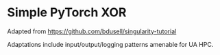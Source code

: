 # Simple PyTorch XOR
Adapted from https://github.com/bdusell/singularity-tutorial

Adaptations include input/output/logging patterns amenable for UA HPC.
